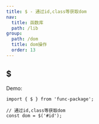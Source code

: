 ```yaml
---
title: $ - 通过id,class等获取dom
nav:
  title: 函数库
  path: /lib
group:
  path: /dom
  title: dom操作
  order: 13
---
```


## $

Demo:

```tsx | pure
import { $ } from 'func-package';

// 通过id,class等获取dom
const dom = $('#id');
```
